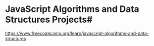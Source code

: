 # JavaScript Algorithms and Data Structures Projects#

https://www.freecodecamp.org/learn/javascript-algorithms-and-data-structures
